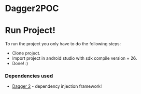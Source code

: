 # Dagger2POC

# Run Project!

To run the project you only have to do the following steps:

  - Clone project.
  - Import project in android studio with sdk compile version + 26.
  - Done! :)


### Dependencies used

* [Dagger 2](https://google.github.io/dagger/) - dependency injection framework!
